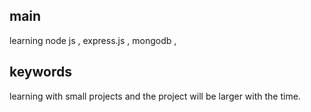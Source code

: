 ## main
learning node js , express.js , mongodb ,

## keywords
learning with small projects and the project will be larger with the time. 


